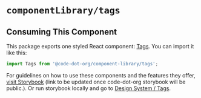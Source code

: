 # `componentLibrary/tags`

## Consuming This Component

This package exports one styled React component: [Tags](Tags.tsx). You can import it like this:

```javascript
import Tags from '@code-dot-org/component-library/tags';
```

For guidelines on how to use these components and the features they offer, [visit Storybook](https://code-dot-org.github.io/dsco_)
(link to be updated once code-dot-org storybook will be public.).
Or run storybook locally and go to [Design System / Tags](http://localhost:9001/?path=/story/designsystem-tags-component--default-tags).
